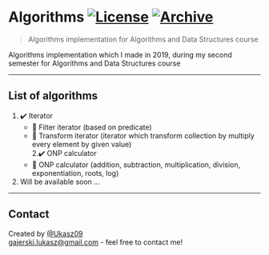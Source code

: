 # Algorithms [![License](http://img.shields.io/:license-mit-blue.svg?style=flat-square)](https://choosealicense.com/licenses/mit/) [![Archive](https://img.shields.io/badge/repository-archive-lightgrey)](https://github.com/Ukasz09/Algorithms)

> Algorithms implementation for Algorithms and Data Structures course 

Algorithms implementation which I made in 2019, during my second semester for Algorithms and Data Structures course  

---
## List of algorithms
1. ✔️ Iterator <br/>
   - 🔸 Filter iterator (based on predicate) </br>
   - 🔸 Transform iterator (iterator which transform collection by multiply every element by given value) </br>
2.✔️ ONP calculator <br/>
   - 🔸 ONP calculator (addition, subtraction, multiplication, division, exponentiation, roots, log) </br>
3. Will be available soon ...
---
## Contact
Created by [@Ukasz09](https://github.com/Ukasz09) <br/>
gajerski.lukasz@gmail.com - feel free to contact me!
